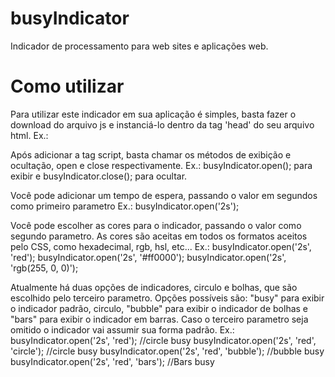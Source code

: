 # busyIndicator
Indicador de processamento para web sites e aplicações web.


# Como utilizar
Para utilizar este indicador em sua aplicação é simples, basta fazer o download do arquivo js e instanciá-lo dentro da tag 'head' do seu arquivo html.
Ex.:
<script src="js/busyIndicator.js"></script>

Após adicionar a tag script, basta chamar os métodos de exibição e ocultação, open e close respectivamente.
Ex.:
busyIndicator.open(); para exibir e 
busyIndicator.close(); para ocultar.

Você pode adicionar um tempo de espera, passando o valor em segundos como primeiro parametro
Ex.:
busyIndicator.open('2s');

Você pode escolher as cores para o indicador, passando o valor como segundo parametro. As cores são aceitas em todos os formatos aceitos pelo CSS, como hexadecimal, rgb, hsl, etc...
Ex.:
busyIndicator.open('2s', 'red');
busyIndicator.open('2s', '#ff0000');
busyIndicator.open('2s', 'rgb(255, 0, 0)');

Atualmente há duas opções de indicadores, circulo e bolhas, que são escolhido pelo terceiro parametro. Opções possíveis são: "busy" para exibir o indicador padrão, circulo, "bubble" para exibir o indicador de bolhas e "bars" para exibir o indicador em barras.
Caso o terceiro parametro seja omitido o indicador vai assumir sua forma padrão.
Ex.:
busyIndicator.open('2s', 'red');             //circle busy
busyIndicator.open('2s', 'red', 'circle');   //circle busy
busyIndicator.open('2s', 'red', 'bubble');   //bubble busy
busyIndicator.open('2s', 'red', 'bars');     //Bars busy